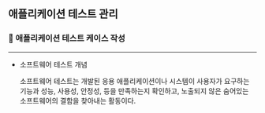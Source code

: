 ## 애플리케이션 테스트 관리



### 🌱 애플리케이션 테스트 케이스 작성

---

- 소프트웨어 테스트 개념

  소프트웨어 테스트는 개발된 응용 애플리케이션이나 시스템이 사용자가 요구하는 기능과 성능, 사용성, 안정성, 등을 만족하는지 확인하고, 노출되지 않은 숨어있는 소프트웨어의 결함을 찾아내는 활동이다.

  